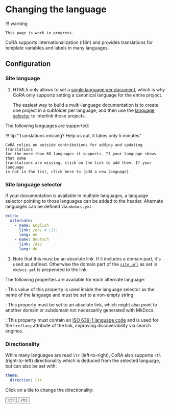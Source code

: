 # Changing the language

!!! warning

    This page is work in progress.

CoRA supports internationalization (i18n) and provides translations for 
template variables and labels in many languages.

## Configuration

### Site language

<!-- md:version 1.0.0 -->
<!-- md:default `en` -->

1.  HTML5 only allows to set a [single language per document], which is why
    CoRA only supports setting a canonical language for the
    entire project.

    The easiest way to build a multi-language documentation is to create one
    project in a subfolder per language, and then use the [language selector]
    to interlink those projects.

The following languages are supported:

<!-- hooks/translations.py -->

!!! tip "Translations missing? Help us out, it takes only 5 minutes"

    CoRA relies on outside contributions for adding and updating translations 
    for the more than 60 languages it supports. If your language shows that some
    translations are missing, click on the link to add them. If your language
    is not in the list, click here to [add a new language].

  [single language per document]: https://www.w3.org/International/questions/qa-html-language-declarations.en#attributes
  [language selector]: #site-language-selector
  [add a new language]: https://github.com/spawaskar-cora/cora-docs/issues/new?template=04-add-a-translation.yml&title=Add+translations+for+...

### Site language selector

<!-- md:version 2.5.0 -->
<!-- md:default none -->

If your documentation is available in multiple languages, a language selector
pointing to those languages can be added to the header. Alternate languages
can be defined via `mkdocs.yml`.

``` yaml
extra:
  alternate:
    - name: English
      link: /en/ # (1)!
      lang: en
    - name: Deutsch
      link: /de/
      lang: de
```

1.  Note that this must be an absolute link. If it includes a domain part, it's
    used as defined. Otherwise the domain part of the [`site_url`][site_url] as
    set in `mkdocs.yml` is prepended to the link.

The following properties are available for each alternate language:

<!-- md:option alternate.name -->

:   <!-- md:default none --> <!-- md:flag required -->
    This value of this property is used inside the language selector as the
    name of the language and must be set to a non-empty string.

<!-- md:option alternate.link -->

:   <!-- md:default none --> <!-- md:flag required -->
    This property must be set to an absolute link, which might also point to
    another domain or subdomain not necessarily generated with MkDocs.

<!-- md:option alternate.lang -->

:   <!-- md:default none --> <!-- md:flag required -->
    This property must contain an [ISO 639-1 language code] and is used for
    the `hreflang` attribute of the link, improving discoverability via search
    engines.

  [site_url]: https://www.mkdocs.org/user-guide/configuration/#site_url
  [ISO 639-1 language code]: https://en.wikipedia.org/wiki/List_of_ISO_639-1_codes

### Directionality

<!-- md:version 2.5.0 -->
<!-- md:default computed -->

While many languages are read `ltr` (left-to-right), CoRA also
supports `rtl` (right-to-left) directionality which is deduced from the
selected language, but can also be set with:

``` yaml
theme:
  direction: ltr
```

Click on a tile to change the directionality:

<div class="mdx-switch">
  <button data-md-dir="ltr"><code>ltr</code></button>
  <button data-md-dir="rtl"><code>rtl</code></button>
</div>

<script>
  var buttons = document.querySelectorAll("button[data-md-dir]")
  buttons.forEach(function(button) {
    button.addEventListener("click", function() {
      var attr = this.getAttribute("data-md-dir")
      document.body.dir = attr
      var name = document.querySelector("#__code_2 code span.l")
      name.textContent = attr
    })
  })
</script>

  [theme extension]: ../getting-started/customization.md#extending-the-theme
  [translations]: https://github.com/spawaskar-cora/cora-docs/blob/master/src/templates/partials/languages/
  [list of available languages]: https://github.com/spawaskar-cora/cora-docs/blob/master/src/templates/partials/languages/